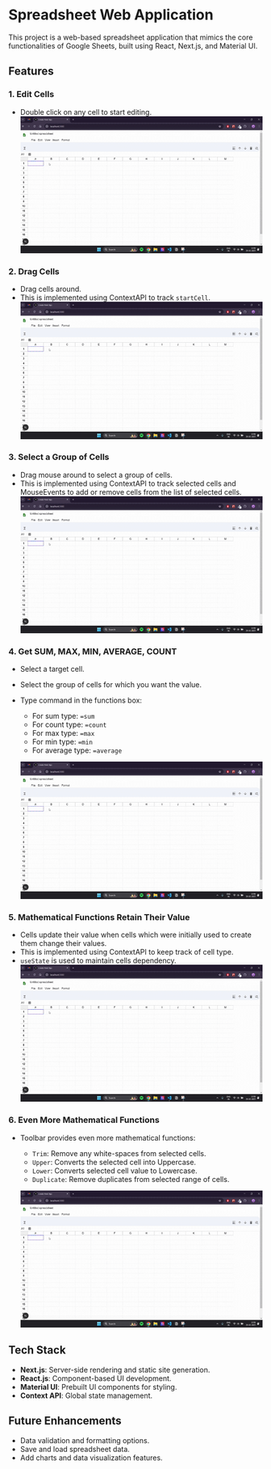 # Spreadsheet Web Application

This project is a web-based spreadsheet application that mimics the core functionalities of Google Sheets, built using React, Next.js, and Material UI.

## Features

### 1. Edit Cells

- Double click on any cell to start editing.  
  ![Double Click to Edit](https://github.com/sahilbaig/allmygifs/blob/main/cellEdit.gif)

### 2. Drag Cells

- Drag cells around.
- This is implemented using ContextAPI to track `startCell`.  
  ![Drag Cells](https://github.com/sahilbaig/allmygifs/blob/main/cellEdit.gif)

### 3. Select a Group of Cells

- Drag mouse around to select a group of cells.
- This is implemented using ContextAPI to track selected cells and MouseEvents to add or remove cells from the list of selected cells.  
  ![Select Cells](https://github.com/sahilbaig/allmygifs/blob/main/cellEdit.gif)

### 4. Get SUM, MAX, MIN, AVERAGE, COUNT

- Select a target cell.
- Select the group of cells for which you want the value.
- Type command in the functions box:

  - For sum type: `=sum`
  - For count type: `=count`
  - For max type: `=max`
  - For min type: `=min`
  - For average type: `=average`

  ![Functions](https://github.com/sahilbaig/allmygifs/blob/main/cellEdit.gif)

### 5. Mathematical Functions Retain Their Value

- Cells update their value when cells which were initially used to create them change their values.
- This is implemented using ContextAPI to keep track of cell type.
- `useState` is used to maintain cells dependency.  
  ![Functions](https://github.com/sahilbaig/allmygifs/blob/main/cellEdit.gif)

### 6. Even More Mathematical Functions

- Toolbar provides even more mathematical functions:

  - `Trim`: Remove any white-spaces from selected cells.
  - `Upper`: Converts the selected cell into Uppercase.
  - `Lower`: Converts selected cell value to Lowercase.
  - `Duplicate`: Remove duplicates from selected range of cells.

  ![Functions](https://github.com/sahilbaig/allmygifs/blob/main/cellEdit.gif)

## Tech Stack

- **Next.js**: Server-side rendering and static site generation.
- **React.js**: Component-based UI development.
- **Material UI**: Prebuilt UI components for styling.
- **Context API**: Global state management.

## Future Enhancements

- Data validation and formatting options.
- Save and load spreadsheet data.
- Add charts and data visualization features.
